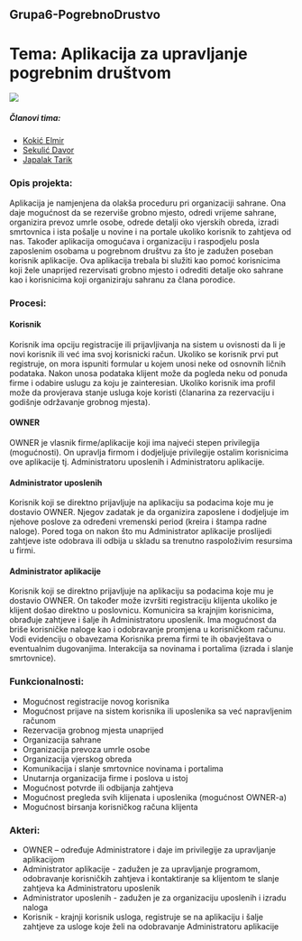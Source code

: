 ## Grupa6-PogrebnoDrustvo
# Tema: Aplikacija za upravljanje pogrebnim društvom

![](https://i.imgur.com/3muk3Hd.jpg)

##### Članovi tima:
- [Kokić Elmir](https://github.com/ekokic98)
- [Sekulić Davor](https://github.com/dsekulic1)
- [Japalak Tarik](https://github.com/tjapalak1)

### Opis projekta:
Aplikacija je namjenjena da olakša proceduru pri organizaciji sahrane. Ona daje mogućnost da se rezerviše grobno mjesto, odredi vrijeme sahrane, organizira prevoz umrle osobe, odrede detalji oko vjerskih obreda, izradi smrtovnica i ista pošalje u novine i na portale ukoliko korisnik to zahtjeva od nas.
Također aplikacija omogućava i organizaciju i raspodjelu posla zaposlenim osobama u pogrebnom društvu za što je zadužen poseban korisnik aplikacije. 
Ova aplikacija trebala bi služiti kao pomoć korisnicima koji žele unaprijed rezervisati grobno mjesto i odrediti detalje oko sahrane kao i korisnicima koji organiziraju sahranu za člana porodice.

### Procesi:

#### Korisnik
Korisnik ima opciju registracije ili prijavljivanja na sistem u ovisnosti da li je novi korisnik ili već ima svoj korisnicki račun. Ukoliko se korisnik prvi put registruje, on mora ispuniti formular u kojem unosi neke od osnovnih ličnih podataka. Nakon unosa podataka klijent može da pogleda neku od ponuda firme i odabire uslugu za koju je zainteresian. Ukoliko korisnik ima profil može da provjerava stanje usluga koje koristi (članarina za rezervaciju i godišnje održavanje grobnog mjesta).

#### OWNER
OWNER je vlasnik firme/aplikacije koji ima najveći stepen privilegija (mogućnosti). On upravlja firmom i dodjeljuje privilegije ostalim korisnicima ove aplikacije tj. Administratoru uposlenih i Administratoru aplikacije. 

#### Administrator uposlenih
Korisnik koji se direktno prijavljuje na aplikaciju sa podacima koje mu je dostavio OWNER. Njegov zadatak je da organizira zaposlene i dodjeljuje im njehove poslove za određeni vremenski period (kreira i štampa radne naloge). Pored toga on nakon što mu Administrator aplikacije proslijedi zahtjeve iste odobrava ili odbija u skladu sa trenutno raspoloživim resursima u firmi. 

#### Administrator aplikacije
Korisnik koji se direktno prijavljuje na aplikaciju sa podacima koje mu je dostavio OWNER. On također može izvršiti registraciju klijenta ukoliko je klijent došao direktno u poslovnicu. Komunicira sa krajnjim korisnicima, obrađuje zahtjeve i šalje ih Administratoru uposlenik. Ima mogućnost da briše korisničke naloge kao i odobravanje promjena u korisničkom računu. Vodi evidenciju o obavezama Korisnika prema firmi te ih obavještava o eventualnim dugovanjima. Interakcija sa novinama i portalima (izrada i slanje smrtovnice).

### Funkcionalnosti:
+ Mogućnost registracije novog korisnika  
+ Mogućnost prijave na sistem korisnika ili uposlenika sa već napravljenim računom  
+ Rezervacija grobnog mjesta unaprijed
+ Organizacija sahrane
+ Organizacija prevoza umrle osobe
+ Organizacija vjerskog obreda
+ Komunikacija i slanje smrtovnice novinama i portalima
+ Unutarnja organizacija firme i poslova u istoj
+ Mogućnost potvrde ili odbijanja zahtjeva
+ Mogućnost pregleda svih klijenata i uposlenika (mogućnost OWNER-a)
+ Mogućnost birsanja korisničkog računa klijenta  

### Akteri:
+ OWNER – određuje Administratore i daje im privilegije za upravljanje aplikacijom
+ Administrator  aplikacije - zadužen je za upravljanje programom, odobravanje korisničkih zahtjeva i kontaktiranje sa klijentom te slanje zahtjeva ka Administratoru uposlenik
+ Administrator uposlenih - zadužen je za organizaciju uposlenih i izradu naloga 
+ Korisnik - krajnji korisnik usloga, registruje se na aplikaciju i šalje zahtjeve za usloge koje želi na odobravanje Administratoru aplikacije

